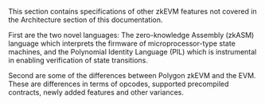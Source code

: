 This section contains specifications of other zkEVM features not covered in the Architecture section of this documentation.

First are the two novel languages: The zero-knowledge Assembly (zkASM) language which interprets the firmware of microprocessor-type state machines, and the Polynomial Identity Language (PIL) which is instrumental in enabling verification of state transitions.

Second are some of the differences between Polygon zkEVM and the EVM. These are differences in terms of opcodes, supported precompiled contracts, newly added features and other variances.
